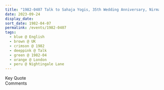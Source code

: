 ```yaml
---
title: "1982-0407 Talk to Sahaja Yogis, 35th Wedding Anniversary, Nirmala Palace Āśhram, 99 Nightingale Lane, Balham, London SW12 8LZ, UK"
date: 2023-09-24
display_date: 
sort_date: 1982-04-07
permalink: /events/1982-0407
tags:
  - blue @ English
  - brown @ UK
  - crimson @ 1982
  - deeppink @ Talk
  - green @ 1982-04
  - orange @ London
  - peru @ Nightingale Lane
---
```


<wave-list>
  <list-title color="green" width="75">Key Quote</list-title>
  <list-item color="BlanchedAlmond"  width="200"></list-item>
  <list-item color="Lavender"></list-item>
  <list-item color="BlanchedAlmond"></list-item>
</wave-list>

<br>

<wave-list>
  <list-title color="green" width="75">Comments</list-title>
  <list-item color="BlanchedAlmond"  width="200"></list-item>
  <list-item color="Lavender"></list-item>
  <list-item color="BlanchedAlmond"></list-item>
</wave-list>